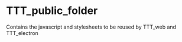 # TTT_public_folder
Contains the javascript and stylesheets to be reused by TTT_web and TTT_electron
